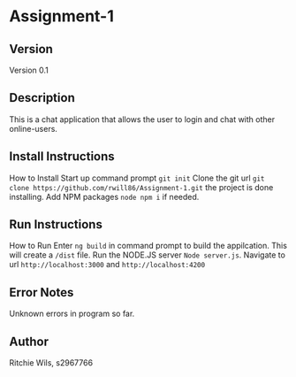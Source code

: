 # Assignment-1
## Version
Version 0.1
## Description 
This is a chat application that allows the user to login and chat with other online-users.
## 	Install Instructions
How to Install
Start up command prompt ```git init```
Clone the git url ```git clone https://github.com/rwill86/Assignment-1.git``` the project is done installing.
Add NPM packages ```node npm i``` if needed.
## 	Run Instructions
How to Run
Enter ```ng build``` in command prompt to build the appilcation. This will create a ```/dist``` file.
Run the NODE.JS server ```Node server.js```. Navigate to url ```http://localhost:3000``` and ```http://localhost:4200``` 
## Error Notes
Unknown errors in program so far.
## Author
Ritchie Wils, s2967766
